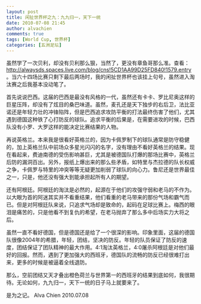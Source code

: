 ```yaml
---
layout: post
title: 闲扯世界杯之九：九九归一，天下一统
date: 2010-07-08 21:45
author: alvachien
comments: true
tags: [World Cup, 世界杯]
categories: [五洲足坛]
---
```

虽然学了一次贝利，却没有贝利那么狠，当然了，更没有章鱼哥那么准。查看：<a href="http://alwaysds.spaces.live.com/blog/cns!5CD1AA99D25FD840!1579.entry">http://alwaysds.spaces.live.com/blog/cns!5CD1AA99D25FD840!1579.entry</a>。当六十四场比赛只剩下最后两场时，我的闲扯世界杯也该挂上句号，虽然进入淘汰赛之后我基本没动笔了。
 
首先说说巴西。这届的巴西是最没有风格的一代，虽然还有卡卡、罗比尼奥这样的巨星压阵，却没有了炫目的桑巴味道。虽然，麦孔还是天下独步的右后卫，法比亚诺还是年轻力壮的冲锋陷阵，但是巴西追求攻防平衡的打法最终伤害了他们，尤其遇到德国这种铁了心打防反的球队。追求平衡的后果是，在需要进攻的时候，巴西队没有小罗、大罗这样的能决定比赛结果的人物。
 
再说英格兰。本来我是很看好英格兰的，因为卡佩罗制下的球队通常是防守稳健的，加上英格兰队中前场众多星光闪闪的名字，没有理由不看好英格兰的结果。现在看起来，费迪南德的受伤影响甚巨，尤其是被德国队打爆的那场比赛中，英格兰后防的漏洞百出。另外，报纸上爆出来的那么些矛盾，如特里与杰拉德的队长权威之争，卡佩罗与特里的冲突等等无疑更加削弱了球队的向心力。鲁尼还是世界最佳之一，只是，他还没有强大到能承担起所有人的期望。
 
还有阿根廷。阿根廷的淘汰是必然的，起源在于他们的攻强守弱和老马的不作为。以大眼为首的阿迷其实并不看重结果，他们看重的老马带来的那份气场和霸气而已。但是对阿根廷队来说，只追求气场却是致命的，起码在足球比赛上。梅西的眼泪是痛苦的，只是他看不到复仇的希望，在老马抛弃了那么多中后场实力大将之后。
 
虽然一直不看好德国，但是德国还是给了一个很深的影响。印象里面，这届的德国队很像2004年的希腊，年轻，团结，坚决的防反。年轻的队员保证了防反的速度，团结保证了团队精神的最大作用。4:1淘汰英格兰，4:0屠杀阿根廷是对他们最好的回报。然而，遇到了更加强大的西班牙，德国队的流畅的防反已经很难打出来，更多的时候是被逼着全线退防。
 
那么，空前团结又天才叠出橙色荷兰与世界第一的西班牙的结果到底如何，我很期待。无论如何，九九归一，天下一统的日子马上就要来了。
 
是为之记。
Alva Chien
2010.07.08
